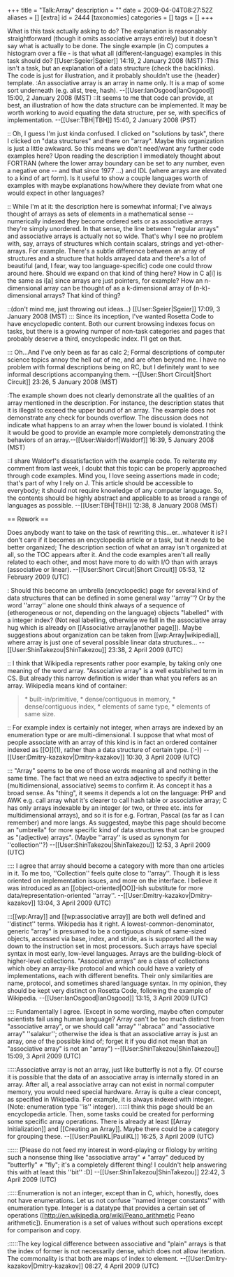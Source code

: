 +++
title = "Talk:Array"
description = ""
date = 2009-04-04T08:27:52Z
aliases = []
[extra]
id = 2444
[taxonomies]
categories = []
tags = []
+++

What is this task actually asking to do? The explanation is reasonably straightforward (though it omits associative arrays entirely) but it doesn't say what is actually to be done. The single example (in C) computes a histogram over a file - is that what all (different-language) examples in this task should do? [[User:Sgeier|Sgeier]] 14:19, 2 January 2008 (MST)
:This isn't a task, but an explanation of a data structure (check the backlinks). The code is just for illustration, and it probably shouldn't use the {header} template.
:An associative array is an array in name only. It is a map of some sort underneath (e.g. alist, tree, hash). --[[User:IanOsgood|IanOsgood]] 15:00, 2 January 2008 (MST)
::It seems to me that code can provide, at best, an illustration of how the data structure can be implemented. It may be worth working to avoid equating the data structure, per se, with specifics of implementation. --[[User:TBH|TBH]] 15:40, 2 January 2008 (PST)

:: Oh, I guess I'm just kinda confused. I clicked on "solutions by task", there I clicked on "data structures" and there on "array". Maybe this organization is just a little awkward. So this means we don't need/want any further code examples here? Upon reading the description I immediately thought about FORTRAN (where the lower array boundary can be set to any number, even a negative one -- and that since 1977 ...) and IDL (where arrays are elevated to a kind of art form). Is it useful to show a couple languages worth of examples with maybe explanations how/where they deviate from what one would expect in other languages? 

:: While I'm at it: the description here is somewhat informal; I've always thought of arrays as sets of elements in a mathematical sense -- numerically indexed they become ordered sets or as associative arrays they're simply unordered. In that sense, the line between "regular arrays" and associative arrays is actually not so wide. That's why I see no problem with, say, arrays of structures which contain scalars, strings and yet-other-arrays. For example. There's a subtle difference between an array of structures and a structure that holds arrayed data and there's a lot of beautiful (and, I fear, way too language-specific) code one could throw around here. Should we expand on that kind of thing here? How in C a[i] is the same as i[a] since arrays are just pointers, for example? How an n-dimensional array can be thought of as a k-dimensional array of (n-k)-dimensional arrays? That kind of thing? 

::(don't mind me, just throwing out ideas...) [[User:Sgeier|Sgeier]] 17:09, 3 January 2008 (MST)
::: Since its inception, I've wanted Rosetta Code to have encyclopedic content.  Both our current browsing indexes focus on tasks, but there is a growing numper of non-task categories and pages that probably deserve a third, encyclopedic index.  I'll get on that.

::: Oh...And I've only been as far as calc 2; Formal descriptions of computer science topics annoy the hell out of me, and are often beyond me.  I have no problem with formal descriptions being on RC, but I definitely want to see informal descriptions accompanying them. --[[User:Short Circuit|Short Circuit]] 23:26, 5 January 2008 (MST)

:The example shown does not clearly demonstrate all the qualities of an array mentioned in the description. For instance, the description states that it is illegal to exceed the upper bound of an array. The example does not demonstrate any check for bounds overflow. The discussion does not indicate what happens to an array when the lower bound is violated. I think it would be good to provide an example more completely demonstrating the behaviors of an array.--[[User:Waldorf|Waldorf]] 16:39, 5 January 2008 (MST)

::I share Waldorf's dissatisfaction with the example code. To reiterate my comment from last week, I doubt that this topic can be properly approached through code examples. Mind you, I love seeing assertions made in code; that's part of why I rely on J. This article should be accessible to everybody; it should not require knowledge of any computer language. So, the contents should be highly abstract and applicable to as broad a range of languages as possible. --[[User:TBH|TBH]] 12:38, 8 January 2008 (MST)

== Rework ==

Does anybody want to take on the task of rewriting this...er...whatever it is?  I don't care if it becomes an encyclopedia article or a task, but it *needs* to be better organized; The description section of what an array isn't organized at all, so the TOC appears after it.  And the code examples aren't all really related to each other, and most have more to do with I/O than with arrays (associative or linear). --[[User:Short Circuit|Short Circuit]] 05:53, 12 February 2009 (UTC)

: Should this become an umbrella (encyclopedic) page for several kind of data structures that can be defined in some general way ''array''? Or by the word ''array'' alone one should think always of a sequence of (etherogeneous or not, depending on the language) objects "labelled" with a integer index? (Not real labelling, otherwise we fall in the associative array hug which is already on [[Associative array|another page]]). Maybe suggestions about organization can be taken from [[wp:Array|wikipedia]], where array is just one of several possible linear data structures... --[[User:ShinTakezou|ShinTakezou]] 23:38, 2 April 2009 (UTC)

:: I think that Wikipedia represents rather poor example, by taking only one meaning of the word array. "Associative array" is a well established term in CS. But already this narrow definition is wider than what you refers as an array. Wikipedia means kind of container:
<blockquote>
* built-in/primitive,
* dense/contiguous in memory,
* dense/contiguous index,
* elements of same type,
* elements of same size.
</blockquote>
:: For example index is certainly not integer, when arrays are indexed by an enumeration type or are multi-dimensional. I suppose that what most of people associate with an array of this kind is in fact an ordered container indexed as [[O]](1), rather than a data structure of certain type. (:-)) --[[User:Dmitry-kazakov|Dmitry-kazakov]] 10:30, 3 April 2009 (UTC)

::: "Array" seems to be one of those words meaning all and nothing in the same time. The fact that we need an extra adjective to specify it better (multidimensional, associative) seems to confirm it. As concept it has a broad sense. As "thing", it seems it depends a lot on the language: PHP and AWK e.g. call array what it's clearer to call hash table or associative array; C has only arrays indexable by an integer (or two, or three etc. ints for multidimensional arrays), and so it is for e.g. Fortran, Pascal (as far as I can remember) and more langs. As suggested, maybe this page should become an "umbrella" for more specific kind of data structures that can be grouped as "(adjective) arrays". (Maybe ''array'' is used as synonym for ''collection''?) --[[User:ShinTakezou|ShinTakezou]] 12:53, 3 April 2009 (UTC)

:::: I agree that array should become a category with more than one articles in it. To me too, ''Collection'' feels quite close to ''array''. Though it is less oriented on implementation issues, and more on the interface. I believe it was introduced as an [[object-oriented|OO]]-ish substitute for more data/representation-oriented ''array''. --[[User:Dmitry-kazakov|Dmitry-kazakov]] 13:04, 3 April 2009 (UTC)

:::[[wp:Array]] and [[wp:associative array]] are both well defined and ''distinct'' terms. Wikipedia has it right. A lowest-common-denominator, generic "array" is presumed to be a contiguous chunk of same-sized objects, accessed via base, index, and stride, as is supported all the way down to the instruction set in most processors. Such arrays have special syntax in most early, low-level languages. Arrays are the building-block of higher-level collections.  "Associative arrays" are a class of collections which obey an array-like protocol and which could have a variety of implementations, each with different benefits. Their only similarities are name, protocol, and sometimes shared language syntax. In my opinion, they should be kept very distinct on Rosetta Code, following the example of Wikipedia. --[[User:IanOsgood|IanOsgood]] 13:15, 3 April 2009 (UTC)

:::: Fundamentally I agree. (Except in some wording, maybe often computer scientists fail using human language? Array can't be too much distinct from "associative array", or we should call "array" ''abraca'' and "associative array" ''salakur''; otherwise the idea is that an associative array is just an array, one of the possible kind of; forget it if you did not mean that an "associative array" is not an "array") --[[User:ShinTakezou|ShinTakezou]] 15:09, 3 April 2009 (UTC)

:::::Associative array is not an array, just like butterfly is not a fly. Of course it is possible that the data of an associative array is internally stored in an array. After all, a real associative array can not exist in normal computer memory, you would need special hardware. Array is quite a clear concept, as specified in Wikipedia. For example, it is always indexed with integer. (Note: enumeration type ''is'' integer).
:::::I think this page should be an encyclopedia article. Then, some tasks could be created for performing some specific array operations. There is already at least [[Array Initialization]] and [[Creating an Array]]. Maybe there could be a category for grouping these. --[[User:PauliKL|PauliKL]] 16:25, 3 April 2009 (UTC)

:::::: <nowiki>[</nowiki>Please do not feed my interest in word-playing or filology by writing such a nonsense thing like "associative array" &ne; "array" deduced by "butterfly" &ne; "fly"; it's a completely different thing! I couldn't help answering this with at least this ''bit'' :D<nowiki>]</nowiki> --[[User:ShinTakezou|ShinTakezou]] 22:42, 3 April 2009 (UTC)

::::::Enumeration is not an integer, except than in C, which, honestly, does not have enumerations. Let us not confuse ''named integer constants'' with enumeration type. Integer is a datatype that provides a certain set of operations ([http://en.wikipedia.org/wiki/Peano_arithmetic Peano arithmetic]). Enumeration is a set of values without such operations except for comparison and copy.

::::::The key logical difference between associative and "plain" arrays is that the index of former is not necessarily dense, which does not allow iteration. The commonality is that both are maps of index to element. --[[User:Dmitry-kazakov|Dmitry-kazakov]] 08:27, 4 April 2009 (UTC)
